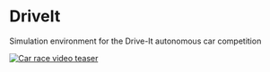 # DriveIt
Simulation environment for the Drive-It autonomous car competition

[![Car race video teaser](http://img.youtube.com/vi/9j7TDXzsIZ8/0.jpg)](http://www.youtube.com/watch?v=9j7TDXzsIZ8 "Car race video teaser")
